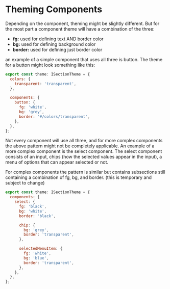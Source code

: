 # Theming Components

Depending on the component, theming might be slightly different. But for the most part a component theme will have a combination of the three:

- **fg:** used for defining text AND border color
- **bg:** used for defining background color
- **border:** used for defining just border color

an example of a simple component that uses all three is button. The theme for a button might look something like this:

```jsx
export const theme: ISectionTheme = {
  colors: {
    transparent: 'transparent',
  },

  components: {
    button: {
      fg: 'white',
      bg: 'grey',
      border: '#/colors/transparent',
    },
  },
};
```

Not every component will use all three, and for more complex components the above pattern might not be completely applicable. An example of a more complex component is the select component. The select component consists of an input, chips (how the selected values appear in the input), a menu of options that can appear selected or not.

For complex components the pattern is similar but contains subsections still containing a combination of fg, bg, and border. (this is temporary and subject to change)

```jsx
export const theme: ISectionTheme = {
  components: {
    select: {
      fg: 'black',
      bg: 'white',
      border: 'black',

      chip: {
        bg: 'grey',
        border: 'transparent',
      },

      selectedMenuItem: {
        fg: 'white',
        bg: 'blue',
        border: 'transparent',
      },
    },
  },
};
```
